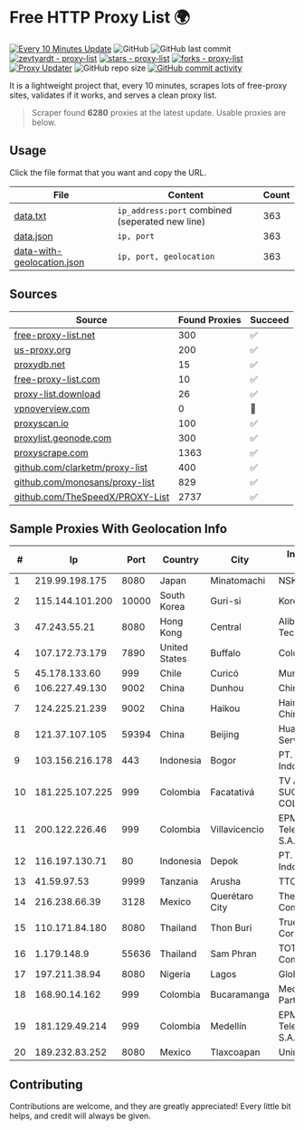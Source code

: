 
# Free HTTP Proxy List 🌍

[![Every 10 Minutes Update](https://github.com/mertguvencli/http-proxy-list/actions/workflows/main.yml/badge.svg?branch=main)](https://github.com/mertguvencli/http-proxy-list/actions/workflows/main.yml)
![GitHub](https://img.shields.io/github/license/mertguvencli/http-proxy-list)
![GitHub last commit](https://img.shields.io/github/last-commit/mertguvencli/http-proxy-list)
[![zevtyardt - proxy-list](https://img.shields.io/static/v1?label=zevtyardt&message=proxy-list&color=blue&logo=github)](https://github.com/zevtyardt/proxy-list "Go to GitHub repo")
[![stars - proxy-list](https://img.shields.io/github/stars/zevtyardt/proxy-list?style=social)](https://github.com/zevtyardt/proxy-list)
[![forks - proxy-list](https://img.shields.io/github/forks/zevtyardt/proxy-list?style=social)](https://github.com/zevtyardt/proxy-list)
[![Proxy Updater](https://github.com/zevtyardt/proxy-list/workflows/Proxy%20Updater/badge.svg)](https://github.com/zevtyardt/proxy-list/actions?query=workflow:"Proxy+Updater")
![GitHub repo size](https://img.shields.io/github/repo-size/zevtyardt/proxy-list)
[![GitHub commit activity](https://img.shields.io/github/commit-activity/m/zevtyardt/proxy-list?logo=commits)](https://github.com/zevtyardt/proxy-list/commits/main)

It is a lightweight project that, every 10 minutes, scrapes lots of free-proxy sites, validates if it works, and serves a clean proxy list.

> Scraper found **6280** proxies at the latest update. Usable proxies are below.

## Usage

Click the file format that you want and copy the URL.

|File|Content|Count|
|----|-------|-----|
|[data.txt](https://raw.githubusercontent.com/mertguvencli/http-proxy-list/main/proxy-list/data.txt)|`ip_address:port` combined (seperated new line)|363|
|[data.json](https://raw.githubusercontent.com/mertguvencli/http-proxy-list/main/proxy-list/data.json)|`ip, port`|363|
|[data-with-geolocation.json](https://raw.githubusercontent.com/mertguvencli/http-proxy-list/main/proxy-list/data-with-geolocation.json)|`ip, port, geolocation`|363|

## Sources

|Source|Found Proxies|Succeed|
|------|-------------|-------|
|[free-proxy-list.net](https://free-proxy-list.net)|300|✅|
|[us-proxy.org](https://www.us-proxy.org)|200|✅|
|[proxydb.net](http://proxydb.net)|15|✅|
|[free-proxy-list.com](https://free-proxy-list.com/?page=&port=&type%5B%5D=http&type%5B%5D=https&up_time=0&search=Search)|10|✅|
|[proxy-list.download](https://www.proxy-list.download/HTTP)|26|✅|
|[vpnoverview.com](https://vpnoverview.com/privacy/anonymous-browsing/free-proxy-servers)|0|🚫|
|[proxyscan.io](https://www.proxyscan.io)|100|✅|
|[proxylist.geonode.com](https://proxylist.geonode.com/api/proxy-list?limit=300&page=1&sort_by=lastChecked&sort_type=desc&protocols=http,https)|300|✅|
|[proxyscrape.com](https://api.proxyscrape.com/v2/?request=displayproxies&protocol=http&timeout=10000&country=all&ssl=all&anonymity=all)|1363|✅|
|[github.com/clarketm/proxy-list](https://raw.githubusercontent.com/clarketm/proxy-list/master/proxy-list-raw.txt)|400|✅|
|[github.com/monosans/proxy-list](https://raw.githubusercontent.com/monosans/proxy-list/main/proxies/http.txt)|829|✅|
|[github.com/TheSpeedX/PROXY-List](https://raw.githubusercontent.com/TheSpeedX/PROXY-List/master/http.txt)|2737|✅|


## Sample Proxies With Geolocation Info

|#|Ip|Port|Country|City|Internet Service Provider|
|-|--|----|-------|----|-------------------------|
|1|219.99.198.175|8080|Japan|Minatomachi|NSK Co., Ltd.|
|2|115.144.101.200|10000|South Korea|Guri-si|Korea Telecom|
|3|47.243.55.21|8080|Hong Kong|Central|Alibaba (US) Technology Co., Ltd.|
|4|107.172.73.179|7890|United States|Buffalo|ColoCrossing|
|5|45.178.133.60|999|Chile|Curicó|Mundonet S.p.A|
|6|106.227.49.130|9002|China|Dunhou|China Telecom|
|7|124.225.21.239|9002|China|Haikou|Hainan Network of ChinaTelecom|
|8|121.37.107.105|59394|China|Beijing|Huawei Cloud Service data center|
|9|103.156.216.178|443|Indonesia|Bogor|PT. Meiwa Mold Indonesia|
|10|181.225.107.225|999|Colombia|Facatativá|TV AZTECA SUCURSAL COLOMBIA|
|11|200.122.226.46|999|Colombia|Villavicencio|EPM Telecomunicaciones S.A. E.S.P|
|12|116.197.130.71|80|Indonesia|Depok|PT. Fiber Networks Indonesia|
|13|41.59.97.53|9999|Tanzania|Arusha|TTCL|
|14|216.238.66.39|3128|Mexico|Querétaro City|The Constant Company|
|15|110.171.84.180|8080|Thailand|Thon Buri|True Internet Corporation CO. Ltd.|
|16|1.179.148.9|55636|Thailand|Sam Phran|TOT Public Company Limited|
|17|197.211.38.94|8080|Nigeria|Lagos|Globacom Limited|
|18|168.90.14.162|999|Colombia|Bucaramanga|Media Commerce Partners S.A|
|19|181.129.49.214|999|Colombia|Medellín|EPM Telecomunicaciones S.A. E.S.P.|
|20|189.232.83.252|8080|Mexico|Tlaxcoapan|Uninet S.A. de C.V.|



## Contributing

Contributions are welcome, and they are greatly appreciated! Every
little bit helps, and credit will always be given.

